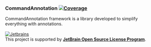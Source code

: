 ### CommandAnnotation [![Coverage](https://sonarcloud.io/api/project_badges/measure?project=CommandAnnotation_CommandAnnotationCore&metric=coverage)](https://sonarcloud.io/summary/new_code?id=CommandAnnotation_CommandAnnotationCore)

CommandAnnotation framework is a library developed to simplify everything with annotations.
<br><br>
[![Jetbrains](https://i.ibb.co/0mGK8Yp/jetbrains-variant-4-grayscale.png)](https://www.jetbrains.com/?from=CommandAnnotation) <br>
This project is supported
by **[JetBrain Open Source License Program](https://www.jetbrains.com/community/opensource/#support)**.